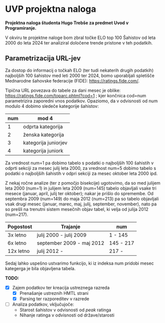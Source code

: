 # UVP projektna naloga
**Projektna naloga študenta Hugo Trebše za predmet Uvod v Programiranje.**

V okviru te projektne naloge bom zbral točke ELO top 100 Šahistov od leta 2000 do leta 2024 ter analiziral določene trende pristone v teh podatkih.

## Parametrizacija URL-jev
Za dostop do informacij o točkah ELO (ter tudi nekaterih drugih podatkih) najboljših 100 šahistov med leti 2000 ter 2024, bomo uporabljali spletišče Mednarodne šahovske federacije (FIDE): https://ratings.fide.com/. 

Tipična URL povezava do tabele za dani mesec je oblike: https://ratings.fide.com/toparc.phtml?cod=1 ; kjer končnica cod=num parametrizira zaporedni vnos podatkov. Opaziomo, da v odvisnosti od num modulo 4 dobimo sledeče kategorije šahistov:

|   num    |  mod 4  |
| -------- | ------- |
|    1     | odprta kategorija   |
|    2     | ženska kategorija     |
|    3     | kategorija juniorjev   |
|    4     | kategorija juniork |

Za vrednost num=1 pa dobimo tabelo s podatki o najboljših 100 šahistih v odprti sekciji za mesec julij leta 2000, za vrednost num=5 dobimo tabelo s podatki o najboljših šahistih v odpri sekciji za mesec oktober leta 2000 ipd.

Z nekaj ročne analize (ter z pomočjo bisekcije) ugotovimo, da so med julijem leta 2000 (num=1) in julijem leta 2009 (num=145) tabelo objavljali vsake tri mesece (januar, april, julij ter oktober); nakar je prišlo do spremembe. Od septembra 2009 (num=149) do maja 2012 (num=213) pa so tabelo objavljali vsak drugi mesec (januar, marec, maj, julij, september, november), nato pa so prešli na trenutni sistem mesečnih objav tabel, ki velja od julija 2012 (num=217).

|   Pogostost    |  Trajanje  | num |
| -------- | ------- | --------- |
|    3x letno     |  julij 2000 - julij 2009  | 1 - 145 |
|    6x letno     | september 2009 - maj 2012 | 145 - 217|
|    12x letno    | julij 2012 - | 217  - |

Sedaj lahko uspešno ustvarimo funkcijo, ki iz indeksa num pridobi mesec kategerga je bila objavljena tabela.

**TODO:**
- [x] Zajem podatkov ter kreacija ustreznega razreda
    - [x] Prenašanje ustreznih HMTL strani
    - [x] Parsing ter razporeditev v razrede
- [ ] Analiza podatkov, vključujoče:
  - Starost šahistov v odvisnosti od *peak* ratinga
  - Nihanje ratinga v odvisnosti od države/starosti
